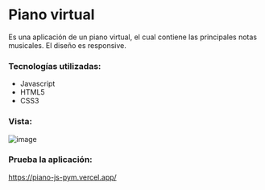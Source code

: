 # Piano virtual
Es una aplicación de un piano virtual, el cual contiene las principales notas musicales.
El diseño es responsive.

### Tecnologías utilizadas:
- Javascript
- HTML5
- CSS3

### Vista:
![image](https://user-images.githubusercontent.com/96211574/180675641-9f7e4650-db50-4161-ac48-1ec3616712fd.png)

### Prueba la aplicación:
https://piano-js-pym.vercel.app/
